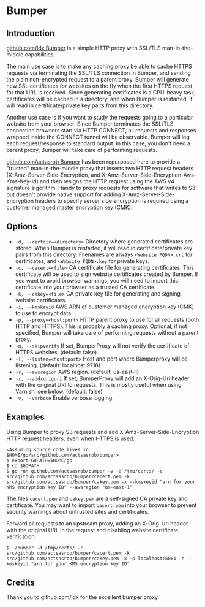 Bumper
======


Introduction
------------

[github.com/ldx Bumper](https://github.com/ldx/bumper) is a simple HTTP proxy with SSL/TLS man-in-the-middle capabilities.

The main use case is to make any caching proxy be able to cache HTTPS requests via terminating the SSL/TLS connection in Bumper, and sending the plain non-encrypted request to a parent proxy. Bumper will generate new SSL certificates for websites on the fly when the first HTTPS request for that URL is received. Since generating certificates is a CPU-heavy task, certificates will be cached in a directory, and when Bumper is restarted, it will read in certificate/private key pairs from this directory.

Another use case is if you want to study the requests going to a particular website from your browser. Since Bumper terminates the SSL/TLS connection browsers start via HTTP CONNECT, all requests and responses wrapped inside the CONNECT tunnel will be observable. Bumper will log each request/response to standard output. In this case, you don't need a parent proxy, Bumper will take care of performing requests.

[github.com/actasrob Bumper](https://github.com/actsasrob/bumper) has been repurposed here to provide a "trusted" man-in-the-middle proxy that inserts two HTTP request headers (X-Amz-Server-Side-Encryption, and X-Amz-Server-Side-Encryption-Aws-Kms-Key-Id) and then resigns the HTTP request using the AWS v4 signature algorithm. Handy to proxy requests for software that writes to S3 but doesn't provide native support for adding X-Amz-Server-Side-Encryption headers to specify server side encryption is required using a customer managed master encryption key (CMK).

Options
-------
- `-d, --certdir=<directory>`    Directory where generated certificates are stored. When Bumper is restarted, it will read in certificate/private key pairs from this directory. Filenames are always `<Website FQDN>.crt` for certificates, and `<Website FQDN>.key` for private keys.
- `-c, --cacert=<file>`          CA certificate file for generating certificates. This certificate will be used to sign website certificates created by Bumper. If you want to avoid browser warnings, you will need to import this certificate into your browser as a trusted CA certificate.
- `-k, --cakey=<file>`           CA private key file for generating and signing website certificates.
- `-i, --kmskeyid`               AWS ARN of customer managed encryption key (CMK) to use to encrypt data. 
- `-p, --proxy=<host:port>`      HTTP parent proxy to use for all requests (both HTTP and HTTPS). This is probably a caching proxy. Optional, if not specified, Bumper will take care of performing requests without a parent proxy.
- `-n, --skipverify`             If set, BumperProxy will not verify the certificate of HTTPS websites. (default: false)
- `-l, --listen=<host:port>`     Host and port where Bumperproxy will be listening. (default: localhost:9718)
- `-r, --awsregion`              AWS region. (default: us-east-1).
- `-x, --addxoriguri`            If set, BumperProxy will add an X-Orig-Uri header with the original URI to requests. This is mostly useful when using Varnish, see below. (default: false)
- `-v, --verbose`                Enable verbose logging.

Examples
--------

Using Bumper to proxy S3 requests and add X-Amz-Server-Side-Encryption HTTP request headers, even when HTTPS is used:

    <Assuming source code lives in $HOME/go/src/github.com/actsasrob/bumper>
    $ export GOPATH=$HOME/go
    $ cd $GOPATH
    $ go run github.com/actsasrob/bumper -v -d /tmp/certs/ -c src/github.com/actsasrob/bumper/cacert.pem -k src/github.com/actsasrob/bumper/cakey.pem -x --kmskeyid "arn for your KMS encryption key ID" --awsregion "us-east-1"

The files `cacert.pem` and `cakey.pem` are a self-signed CA private key and certificate. You may want to import `cacert.pem` into your browser to prevent security warnings about untrusted sites and certificates.

Forward all requests to an upstream proxy, adding an X-Orig-Uri header with the original URL in the request and disabling website certificate verification:

    $ ./bumper -d /tmp/certs/ -c src/github.com/actsasrob/bumper/cacert.pem -k src/github.com/actsasrob/bumper/cakey.pem -x -p localhost:6081 -n --kmskeyid "arn for your KMS encryption key ID"

Credits
-------

Thank you to github.com/ldx for the excellent bumper proxy.

